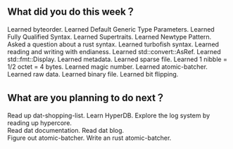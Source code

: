 ## What did you do this week？
Learned byteorder.
Learned Default Generic Type Parameters.
Learned Fully Qualified Syntax.
Learned Supertraits.
Learned Newtype Pattern.
Asked a question about a rust syntax.
Learned turbofish syntax. 
Learned reading and writing with endianess.
Learned std::convert::AsRef.
Learned std::fmt::Display.
Learned metadata.
Learned sparse file.
Learned 1 nibble = 1/2 octet = 4 bytes.
Learned magic number.
Learned atomic-batcher.
Learned raw data.
Learned binary file.
Learned bit flipping.

## What are you planning to do next？
Read up dat-shopping-list.
Learn HyperDB.
Explore the log system by reading up hypercore.  
Read dat documentation.
Read dat blog.    
Figure out atomic-batcher.
Write an rust atomic-batcher.